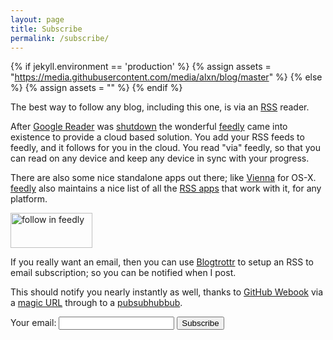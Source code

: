 ```yaml
---
layout: page
title: Subscribe
permalink: /subscribe/
---
```


{% if jekyll.environment == 'production' %}
  {% assign assets = "https://media.githubusercontent.com/media/alxn/blog/master" %}
{% else %}
  {% assign assets = "" %}
{% endif %}


The best way to follow any blog, including this one, is via an [RSS][]
reader.

After [Google Reader][greader] was [shutdown][] the
wonderful [feedly][] came into existence to provide a cloud based
solution. You add your RSS feeds to feedly, and it follows for you in
the cloud. You read "via" feedly, so that you can read on any device
and keep any device in sync with your progress.

There are also some nice standalone apps out there; like [Vienna][]
for OS-X. [feedly][] also maintains a nice list of all
the [RSS apps][fapps] that work with it, for any platform.

<a href='http://cloud.feedly.com/#subscription%2Ffeed%2Fhttp%3A%2F%2Fbadgerous.net%2Ffeed.xml'  target='blank'><img id='feedlyFollow' src="{{ assets }}/assets/img/feedly-follow-rectangle-volume-big_2x.png" alt='follow in feedly' width='131' height='56'/></a>

If you really want an email, then you can use [Blogtrottr][] to setup
an RSS to email subscription; so you can be notified when I post.

This should notify you nearly instantly as well, thanks
to [GitHub Webook][webhook] via a [magic URL][magicurl] through to
a [pubsubhubbub][].

<form method='post' action='http://blogtrottr.com'>
    Your email: <input type='text' name='btr_email' />
    <input type='hidden' name='btr_url' value="http://badgerous.net/feed.xml" />
    <input type='hidden' name='schedule_type' value='0' />
    <input type='submit' value='Subscribe' />
</form>

[RSS]: https://en.wikipedia.org/wiki/RSS
[greader]: https://en.wikipedia.org/wiki/Google_Reader
[shutdown]: https://googlereader.blogspot.com/2013/07/a-final-farewell.html
[feedly]: https://feedly.com/
[fapps]: https://feedly.com/apps.html
[Vienna]: http://www.vienna-rss.org/
[Blogtrottr]: https://blogtrottr.com
[magicurl]: http://ivanzuzak.info/2011/01/02/enabling-pubsubhubbub-for-github-hosted-blogs.html
[pubsubhubbub]: https://pubsubhubbub.appspot.com/
[webhook]: https://help.github.com/articles/about-webhooks/
